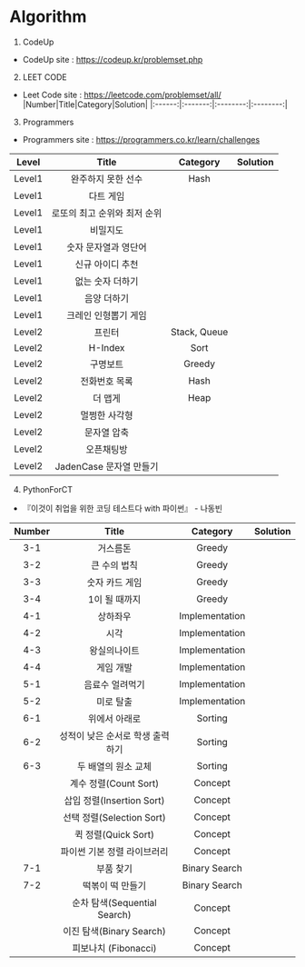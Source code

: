 # Algorithm


1. CodeUp  
- CodeUp site : https://codeup.kr/problemset.php


2. LEET CODE   
- Leet Code site : https://leetcode.com/problemset/all/    
|Number|Title|Category|Solution|
|:------:|:-------:|:--------:|:--------:|


3. Programmers   
- Programmers site : https://programmers.co.kr/learn/challenges  



|Level|Title|Category|Solution|
|:------:|:-------:|:--------:|:--------:|
|Level1|완주하지 못한 선수|Hash||
|Level1|다트 게임|||
|Level1|로또의 최고 순위와 최저 순위|||
|Level1|비밀지도|||
|Level1|숫자 문자열과 영단어|||
|Level1|신규 아이디 추천|||
|Level1|없는 숫자 더하기|||
|Level1|음양 더하기|||
|Level1|크레인 인형뽑기 게임|||
|Level2|프린터|Stack, Queue||
|Level2|H-Index|Sort||
|Level2|구명보트|Greedy||
|Level2|전화번호 목록|Hash||
|Level2|더 맵게|Heap||
|Level2|멀쩡한 사각형|||
|Level2|문자열 압축|||
|Level2|오픈채팅방|||
|Level2|JadenCase 문자열 만들기|||






4. PythonForCT
- 『이것이 취업을 위한 코딩 테스트다 with 파이썬』 - 나동빈  


|Number|Title|Category|Solution|
|:------:|:-------:|:--------:|:--------:|
|3-1|거스름돈|Greedy||
|3-2|큰 수의 법칙|Greedy||
|3-3|숫자 카드 게임|Greedy||
|3-4|1이 될 때까지|Greedy||
|4-1|상하좌우|Implementation||
|4-2|시각|Implementation||
|4-3|왕실의나이트|Implementation||
|4-4|게임 개발|Implementation||
|5-1|음료수 얼려먹기|Implementation||
|5-2|미로 탈출|Implementation||
|6-1|위에서 아래로|Sorting||
|6-2|성적이 낮은 순서로 학생 출력하기|Sorting||
|6-3|두 배열의 원소 교체|Sorting||
||계수 정렬(Count Sort)|Concept||
||삽입 정렬(Insertion Sort)|Concept||
||선택 정렬(Selection Sort)|Concept||
||퀵 정렬(Quick Sort)|Concept||
||파이썬 기본 정렬 라이브러리|Concept|| 
|7-1|부품 찾기|Binary Search||
|7-2|떡볶이 떡 만들기|Binary Search||
||순차 탐색(Sequential Search)|Concept||
||이진 탐색(Binary Search)|Concept||
||피보나치 (Fibonacci)|Concept||